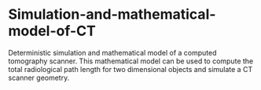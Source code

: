# Simulation-and-mathematical-model-of-CT
Deterministic simulation and mathematical model of a computed tomography scanner. This mathematical model can be used to compute the total radiological path length for two dimensional objects and simulate a CT scanner geometry. 
